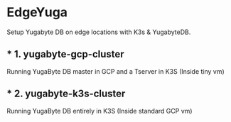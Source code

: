 # EdgeYuga
Setup Yugabyte DB on edge locations with K3s & YugabyteDB.


## * 1. yugabyte-gcp-cluster 
Running YugaByte DB master in GCP and a Tserver in K3S (Inside tiny vm) 
## * 2. yugabyte-k3s-cluster
Running YugaByte DB entirely in K3S (Inside standard GCP vm)


